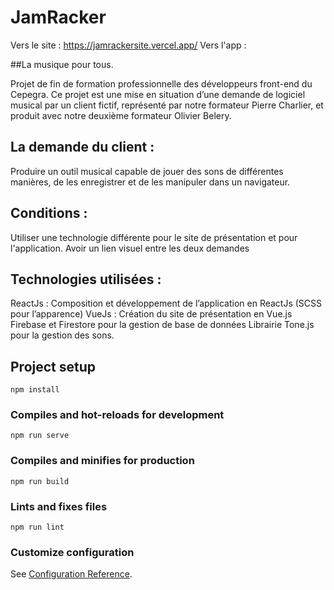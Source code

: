 # JamRacker

Vers le site :  https://jamrackersite.vercel.app/
Vers l'app :


##La musique pour tous.

Projet de fin de formation professionnelle des développeurs front-end du Cepegra. Ce projet est une mise en situation d’une demande de logiciel musical par un client fictif, représenté par notre formateur Pierre Charlier, et produit avec notre deuxième formateur Olivier Belery.


## La demande du client :
Produire un outil musical capable de jouer des sons de différentes manières, de les enregistrer et de les manipuler dans un navigateur.


## Conditions :
Utiliser une technologie différente pour le site de présentation et pour l'application.
Avoir un lien visuel entre les deux demandes

## Technologies utilisées :
ReactJs : Composition et développement de l’application en ReactJs (SCSS pour l’apparence)
VueJs : Création du site de présentation en Vue.js
Firebase et Firestore pour la gestion de base de données
Librairie Tone.js pour la gestion des sons.


## Project setup
```
npm install
```

### Compiles and hot-reloads for development
```
npm run serve
```

### Compiles and minifies for production
```
npm run build
```

### Lints and fixes files
```
npm run lint
```

### Customize configuration
See [Configuration Reference](https://cli.vuejs.org/config/).
